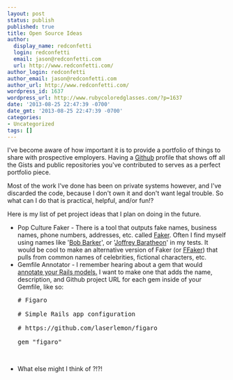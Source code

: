 ```yaml
---
layout: post
status: publish
published: true
title: Open Source Ideas
author:
  display_name: redconfetti
  login: redconfetti
  email: jason@redconfetti.com
  url: http://www.redconfetti.com/
author_login: redconfetti
author_email: jason@redconfetti.com
author_url: http://www.redconfetti.com/
wordpress_id: 1637
wordpress_url: http://www.rubycoloredglasses.com/?p=1637
date: '2013-08-25 22:47:39 -0700'
date_gmt: '2013-08-25 22:47:39 -0700'
categories:
- Uncategorized
tags: []
---
```

<p>I've become aware of how important it is to provide a portfolio of things to share with prospective employers. Having a <a href="https://www.github.com/" target="_blank">Github</a> profile that shows off all the Gists and public repositories you've contributed to serves as a perfect portfolio piece.</p>
<p>Most of the work I've done has been on private systems however, and I've discarded the code, because I don't own it and don't want legal trouble. So what can I do that is practical, helpful, and/or fun!?</p>
<p>Here is my list of pet project ideas that I plan on doing in the future.</p>
<ul>
<li>Pop Culture Faker - There is a tool that outputs fake names, business names, phone numbers, addresses, etc. called <a href="http://rubygems.org/gems/faker" target="_blank">Faker</a>. Often I find myself using names like '<a href="http://en.wikipedia.org/wiki/Bob_Barker" target="_blank">Bob Barker</a>', or '<a href="http://gameofthrones.wikia.com/wiki/Joffrey_Baratheon" target="_blank">Joffrey Baratheon</a>' in my tests. It would be cool to make an alternative version of Faker (or <a href="https://github.com/EmmanuelOga/ffaker" target="_blank">FFaker</a>) that pulls from common names of celebrities, fictional characters, etc.</li>
<li>Gemfile Annotator - I remember hearing about a gem that would <a href="https://github.com/ctran/annotate_models" target="_blank">annotate your Rails models.</a> I want to make one that adds the name, description, and Github project URL for each gem inside of your Gemfile, like so:
<pre class="brush:ruby"># Figaro<br />
# Simple Rails app configuration<br />
# https://github.com/laserlemon/figaro<br />
gem "figaro"</pre><br />
</li></p>
<li>What else might I think of ?!?!</li><br />
</ul></p>
